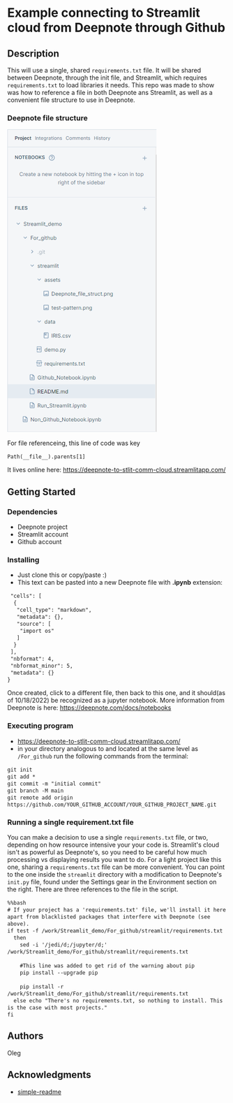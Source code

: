 # Example connecting to Streamlit cloud from Deepnote through Github


## Description

This will use a single, shared ```requirements.txt``` file. It will be shared between Deepnote, through the init file, and Streamlit, 
which requires ```requirements.txt``` to load libraries it needs.
This repo was made to show was how to reference a file in both Deepnote ans Streamlit, as well as a convenient file structure to use in Deepnote.

### Deepnote file structure

![Deepnote file structure](./streamlit/assets/Deepnote_file_struct.png "Deepnote file structure")


For file referenceing, this line of code was key

```
Path(__file__).parents[1]
```

It lives online here: https://deepnote-to-stlit-comm-cloud.streamlitapp.com/
## Getting Started

### Dependencies

* Deepnote project
* Streamlit account
* Github account

### Installing

* Just clone this or copy/paste :)
* This text can be pasted into a new Deepnote file with **.ipynb** extension:
```{
 "cells": [
  {
   "cell_type": "markdown",
   "metadata": {},
   "source": [
    "import os"
   ]
  }
 ],
 "nbformat": 4,
 "nbformat_minor": 5,
 "metadata": {}
}
```
Once created, click to a different file, then back to this one, and it should(as of 10/18/2022) be recognized as a jupyter notebook.
More information from Deepnote is here: https://deepnote.com/docs/notebooks

### Executing program

* https://deepnote-to-stlit-comm-cloud.streamlitapp.com/
* in your directory analogous to and located at the same level as ```/For_github``` run the following commands from the terminal:
```
git init
git add *
git commit -m "initial commit"
git branch -M main
git remote add origin https://github.com/YOUR_GITHUB_ACCOUNT/YOUR_GITHUB_PROJECT_NAME.git
```

### Running a single requirement.txt file

You can make a decision to use a single `requirements.txt` file, or two, depending on how resource intensive your your code is. Streamlit's cloud
isn't as powerful as Deepnote's, so you need to be careful how much processing vs displaying results you want to do. For a light project like this one,
sharing a `requirements.txt` file can be more convenient. You can point to the one inside the `streamlit` directory with a modification to
Deepnote's `init.py` file, found under the Settings gear in the Environment section on the right. There are three references to the file in the script.

```
%%bash
# If your project has a 'requirements.txt' file, we'll install it here apart from blacklisted packages that interfere with Deepnote (see above).
if test -f /work/Streamlit_demo/For_github/streamlit/requirements.txt
  then
    sed -i '/jedi/d;/jupyter/d;' /work/Streamlit_demo/For_github/streamlit/requirements.txt
    
    #This line was added to get rid of the warning about pip
    pip install --upgrade pip
    
    pip install -r /work/Streamlit_demo/For_github/streamlit/requirements.txt
  else echo "There's no requirements.txt, so nothing to install. This is the case with most projects."
fi
```


## Authors

Oleg


## Acknowledgments

* [simple-readme](https://gist.github.com/DomPizzie/7a5ff55ffa9081f2de27c315f5018afc)
